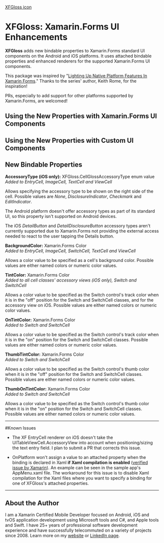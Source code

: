 [XFGloss icon](images/XFGlossIcon.png)

# XFGloss: Xamarin.Forms UI Enhancements

**XFGloss** adds new bindable properties to Xamarin.Forms standard UI components on the Android and iOS platforms. It uses attached bindable properties and enhanced renderers for the supported Xamarin.Forms UI components.

This package was inspired by "[Lighting Up Native Platform Features In Xamarin Forms](http://www.wintellect.com/devcenter/krome/lighting-up-native-platform-features-in-xamarin-forms-part-1)." Thanks to the series' author, Keith Rome, for the inspiration!

PRs, especially to add support for other platforms supported by Xamarin.Forms, are welcomed!

## Using the New Properties with Xamarin.Forms UI Components



## Using the New Properties with Custom UI Components

## New Bindable Properties

**AccessoryType (iOS only):** XFGloss.CellGlossAccessoryType enum value  
_Added to EntryCell, ImageCell, TextCell and ViewCell_

Allows specifying the accessory type to be shown on the right side of the cell. Possible values are _None_, _DisclosureIndicator_, _Checkmark_ and _EditIndicator_. 

The Android platform doesn't offer accessory types as part of its standard UI, so this property isn't supported on Android devices.

The iOS _DetailButton_ and _DetailDisclosureButton_ accessory types aren't currently supported due to Xamarin.Forms not providing the external access needed to react to the user tapping the Details button.

**BackgroundColor:** Xamarin.Forms Color  
_Added to EntryCell, ImageCell, SwitchCell, TextCell and ViewCell_

Allows a color value to be specified as a cell's background color. Possible values are either named colors or numeric color values.

**TintColor:** Xamarin.Forms Color  
_Added to all cell classes' accessory views (iOS only), Switch and SwitchCell_

Allows a color value to be specified as the Switch control's track color when it is in the &quot;off&quot; position for the Switch and SwitchCell classes, and for the accessory view on iOS. Possible values are either named colors or numeric color values.

**OnTintColor:** Xamarin.Forms Color  
_Added to Switch and SwitchCell_

Allows a color value to be specified as the Switch control's track color when it is in the &quot;on&quot; position for the Switch and SwitchCell classes. Possible values are either named colors or numeric color values.

**ThumbTintColor:** Xamarin.Forms Color  
_Added to Switch and SwitchCell_

Allows a color value to be specified as the Switch control's thumb color when it is in the &quot;off&quot; position for the Switch and SwitchCell classes. Possible values are either named colors or numeric color values.

**ThumbOnTintColor:** Xamarin.Forms Color  
_Added to Switch and SwitchCell_

Allows a color value to be specified as the Switch control's thumb color when it is in the &quot;on&quot; position for the Switch and SwitchCell classes. Possible values are either named colors or numeric color values.

---
#Known Issues

 - The XF EntryCell renderer on iOS doesn't take the UITableViewCell.AccessoryView into account when positioning/sizing the text entry field. I plan to submit a PR that corrects this issue.

 - OnPlatform won't assign a value to an attached property when the binding is declared in Xaml **if Xaml compilation is enabled** ([verified issue by Xamarin](https://bugzilla.xamarin.com/show_bug.cgi?id=37371)). An example can be seen in the sample app's AppMenu.xaml file. The workaround for this issue is to disable Xaml compilation for the Xaml files where you want to specify a binding for one of XFGloss's attached properties.

---
## About the Author
I am a Xamarin Certified Mobile Developer focused on Android, iOS and tvOS application development using Microsoft tools and C#, and Apple tools and Swift. I have 25+ years of professional software development experience and have successfully telecommuted on a variety of projects since 2008. Learn more on my [website](http://tommyb.com/) or [LinkedIn page](https://www.linkedin.com/in/tommybaggett).